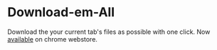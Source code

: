# Download-em-All
Download the your current tab's files as possible with one click.
Now [available](https://chrome.google.com/webstore/detail/downloadem-all/ccdfjnniglfbpaplecpifdiglfmcebce) on chrome webstore.
